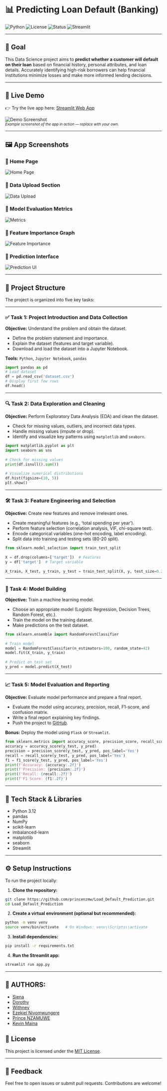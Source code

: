# 📊 Predicting Loan Default (Banking)

![Python](https://img.shields.io/badge/Python-3.12-blue.svg)
![License](https://img.shields.io/badge/License-MIT-green.svg)
![Status](https://img.shields.io/badge/Status-Completed-brightgreen.svg)
![Streamlit](https://img.shields.io/badge/Streamlit-App-red)

---

## 🎯 Goal
This Data Science project aims to **predict whether a customer will default on their loan** based on financial history, personal attributes, and loan details. Accurately identifying high-risk borrowers can help financial institutions minimize losses and make more informed lending decisions.

---

## 🚀 Live Demo

👉 Try the live app here: [Streamlit Web App](https://your-streamlit-app-url)

![Demo Screenshot](screenshots/demo_screenshot.png)  
<sub>*Example screenshot of the app in action — replace with your own.*</sub>

---

## 🖼️ App Screenshots

### 📌 Home Page
![Home Page](screenshots/image1.png)

### 📌 Data Upload Section
![Data Upload](screenshots/image2.png)

### 📌 Model Evaluation Metrics
![Metrics](screenshots/image3.png)

### 📌 Feature Importance Graph
![Feature Importance](screenshots/image4.png)

### 📌 Prediction Interface
![Prediction UI](screenshots/image5.png)

---

## 📁 Project Structure

The project is organized into five key tasks:

---

### ✅ Task 1: Project Introduction and Data Collection
**Objective:** Understand the problem and obtain the dataset.

- Define the problem statement and importance.
- Explain the dataset (features and target variable).
- Download and load the dataset into a Jupyter Notebook.

**Tools:** `Python`, `Jupyter Notebook`, `pandas`

```py
import pandas as pd 
# Load dataset 
df = pd.read_csv('dataset.csv') 
# Display first few rows 
df.head() 
```

---

### 🔍 Task 2: Data Exploration and Cleaning
**Objective:** Perform Exploratory Data Analysis (EDA) and clean the dataset.

- Check for missing values, outliers, and incorrect data types.
- Handle missing values (impute or drop).
- Identify and visualize key patterns using `matplotlib` and `seaborn`.

```py
import matplotlib.pyplot as plt 
import seaborn as sns 
 
# Check for missing values 
print(df.isnull().sum()) 
 
# Visualize numerical distributions 
df.hist(figsize=(10, 5)) 
plt.show() 
```

---

### 🛠️ Task 3: Feature Engineering and Selection
**Objective:** Create new features and remove irrelevant ones.

- Create meaningful features (e.g., ‘total spending per year’).
- Perform feature selection (correlation analysis, VIF, chi-square test).
- Encode categorical variables (one-hot encoding, label encoding).
- Split data into training and testing sets (80-20 split).

```py
from sklearn.model_selection import train_test_split 
 
X = df.drop(columns=['target'])  # Features 
y = df['target']  # Target variable 
 
X_train, X_test, y_train, y_test = train_test_split(X, y, test_size=0.2, random_state=42) 
```

---

### 🤖 Task 4: Model Building
**Objective:** Train a machine learning model.

- Choose an appropriate model (Logistic Regression, Decision Trees, Random Forest, etc.).
- Train the model on the training dataset.
- Make predictions on the test dataset.

```py
from sklearn.ensemble import RandomForestClassifier 
 
# Train model 
model = RandomForestClassifier(n_estimators=100, random_state=42) 
model.fit(X_train, y_train) 
 
# Predict on test set 
y_pred = model.predict(X_test) 
```

---

### 📈 Task 5: Model Evaluation and Reporting
**Objective:** Evaluate model performance and prepare a final report.

- Evaluate the model using accuracy, precision, recall, F1-score, and confusion matrix.
- Write a final report explaining key findings.
- Push the project to [GitHub](https://github.com/).

**Bonus:** Deploy the model using `Flask` or `Streamlit`.

```py
from sklearn.metrics import accuracy_score, precision_score, recall_score, f1_score 
accuracy = accuracy_score(y_test, y_pred) 
precision = precision_score(y_test, y_pred, pos_label='Yes') 
recall = recall_score(y_test, y_pred, pos_label='Yes') 
f1 = f1_score(y_test, y_pred, pos_label='Yes') 
print(f'Accuracy: {accuracy:.2f}') 
print(f'Precision: {precision:.2f}') 
print(f'Recall: {recall:.2f}') 
print(f'F1 Score: {f1:.2f}') 
```

---

## 🧪 Tech Stack & Libraries

- Python 3.12
- pandas
- NumPy
- scikit-learn
- imbalanced-learn
- matplotlib
- seaborn
- Streamlit

---

## ⚙️ Setup Instructions

To run the project locally:

1. **Clone the repository:**

```bash
git clone https://github.com/princenzmw/Load_Default_Prediction.git
cd Load_Default_Prediction
```

2. **Create a virtual environment (optional but recommended):**

```bash
python -m venv venv
source venv/bin/activate   # On Windows: venv\\Scripts\\activate
```

3. **Install dependencies:**

```bash
pip install -r requirements.txt
```

4. **Run the Streamlit app:**

```bash
streamlit run app.py
```

---

## 👥 AUTHORS:
- [Siena](https://github.com/Siena-aa)
- [Dorothy](https://github.com/Dorothy254)
- [Withney](https://github.com/whitney-tech018)
- [Ezekiel Niyomwungere](https://github.com/Ezekiel-Niyomwungere)
- [Prince NZAMUWE](https://github.com/princenzmw)
- [Kevin Maina](https://github.com/quatroze)

## 📄 License

This project is licensed under the [MIT License](LICENSE).

---

## 💬 Feedback

Feel free to open issues or submit pull requests. Contributions are welcome!
